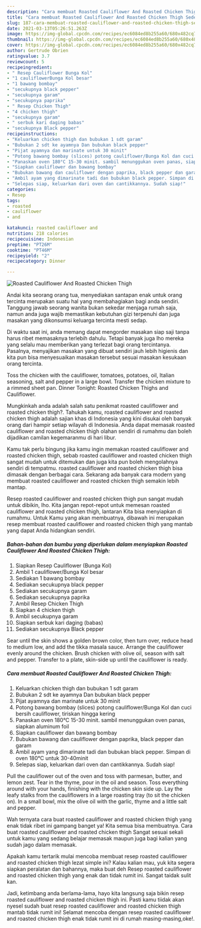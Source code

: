 ```yaml
---
description: "Cara membuat Roasted Cauliflower And Roasted Chicken Thigh Sederhana dan Mudah Dibuat"
title: "Cara membuat Roasted Cauliflower And Roasted Chicken Thigh Sederhana dan Mudah Dibuat"
slug: 187-cara-membuat-roasted-cauliflower-and-roasted-chicken-thigh-sederhana-dan-mudah-dibuat
date: 2021-03-13T05:26:51.263Z
image: https://img-global.cpcdn.com/recipes/ec6084ed8b255a60/680x482cq70/roasted-cauliflower-and-roasted-chicken-thigh-foto-resep-utama.jpg
thumbnail: https://img-global.cpcdn.com/recipes/ec6084ed8b255a60/680x482cq70/roasted-cauliflower-and-roasted-chicken-thigh-foto-resep-utama.jpg
cover: https://img-global.cpcdn.com/recipes/ec6084ed8b255a60/680x482cq70/roasted-cauliflower-and-roasted-chicken-thigh-foto-resep-utama.jpg
author: Gertrude Obrien
ratingvalue: 3.7
reviewcount: 5
recipeingredient:
- " Resep Cauliflower Bunga Kol"
- "1 cauliflowerBunga Kol besar"
- "1 bawang bombay"
- "secukupnya black pepper"
- "secukupnya garam"
- "secukupnya paprika"
- " Resep Chicken Thigh"
- "4 chicken thigh"
- "secukupnya garam"
- " serbuk kari daging babas"
- "secukupnya Black pepper"
recipeinstructions:
- "Keluarkan chicken thigh dan bubukan 1 sdt garam"
- "Bubukan 2 sdt ke ayamnya Dan bubukan black pepper"
- "Pijat ayamnya dan marinate untuk 30 minit"
- "Potong bawang bombay (slices) potong cauliflower/Bunga Kol dan cuci bersih cauliflower, tiriskan hingga kering"
- "Panaskan oven 180°C 15-30 minit. sambil menunggukan oven panas, siapkan aluminum foil"
- "Siapkan cauliflower dan bawang bombay"
- "Bubukan bawang dan cauliflower dengan paprika, black pepper dan garam"
- "Ambil ayam yang dimarinate tadi dan bubukan black pepper. Simpan di oven 180°C untuk 30-40minit"
- "Selepas siap, keluarkan dari oven dan cantikkannya. Sudah siap!"
categories:
- Resep
tags:
- roasted
- cauliflower
- and

katakunci: roasted cauliflower and 
nutrition: 218 calories
recipecuisine: Indonesian
preptime: "PT26M"
cooktime: "PT46M"
recipeyield: "2"
recipecategory: Dinner

---
```



![Roasted Cauliflower And Roasted Chicken Thigh](https://img-global.cpcdn.com/recipes/ec6084ed8b255a60/680x482cq70/roasted-cauliflower-and-roasted-chicken-thigh-foto-resep-utama.jpg)

Andai kita seorang orang tua, menyediakan santapan enak untuk orang tercinta merupakan suatu hal yang membahagiakan bagi anda sendiri. Tanggung jawab seorang  wanita bukan sekedar menjaga rumah saja, namun anda juga wajib memastikan kebutuhan gizi terpenuhi dan juga masakan yang dikonsumsi keluarga tercinta mesti sedap.

Di waktu  saat ini, anda memang dapat mengorder masakan siap saji tanpa harus ribet memasaknya terlebih dahulu. Tetapi banyak juga lho mereka yang selalu mau memberikan yang terlezat bagi orang tercintanya. Pasalnya, menyajikan masakan yang dibuat sendiri jauh lebih higienis dan kita pun bisa menyesuaikan masakan tersebut sesuai masakan kesukaan orang tercinta. 

Toss the chicken with the cauliflower, tomatoes, potatoes, oil, Italian seasoning, salt and pepper in a large bowl. Transfer the chicken mixture to a rimmed sheet pan. Dinner Tonight: Roasted Chicken Thighs and Cauliflower.

Mungkinkah anda adalah salah satu penikmat roasted cauliflower and roasted chicken thigh?. Tahukah kamu, roasted cauliflower and roasted chicken thigh adalah sajian khas di Indonesia yang kini disukai oleh banyak orang dari hampir setiap wilayah di Indonesia. Anda dapat memasak roasted cauliflower and roasted chicken thigh olahan sendiri di rumahmu dan boleh dijadikan camilan kegemaranmu di hari libur.

Kamu tak perlu bingung jika kamu ingin memakan roasted cauliflower and roasted chicken thigh, sebab roasted cauliflower and roasted chicken thigh sangat mudah untuk ditemukan dan juga kita pun boleh mengolahnya sendiri di tempatmu. roasted cauliflower and roasted chicken thigh bisa dimasak dengan berbagai cara. Sekarang ada banyak cara modern yang membuat roasted cauliflower and roasted chicken thigh semakin lebih mantap.

Resep roasted cauliflower and roasted chicken thigh pun sangat mudah untuk dibikin, lho. Kita jangan repot-repot untuk memesan roasted cauliflower and roasted chicken thigh, lantaran Kita bisa menyiapkan di rumahmu. Untuk Kamu yang akan membuatnya, dibawah ini merupakan resep membuat roasted cauliflower and roasted chicken thigh yang mantab yang dapat Anda hidangkan sendiri.

<!--inarticleads1-->

##### Bahan-bahan dan bumbu yang diperlukan dalam menyiapkan Roasted Cauliflower And Roasted Chicken Thigh:

1. Siapkan  Resep Cauliflower (Bunga Kol)
1. Ambil 1 cauliflower/Bunga Kol besar
1. Sediakan 1 bawang bombay
1. Sediakan secukupnya black pepper
1. Sediakan secukupnya garam
1. Sediakan secukupnya paprika
1. Ambil  Resep Chicken Thigh
1. Siapkan 4 chicken thigh
1. Ambil secukupnya garam
1. Siapkan  serbuk kari daging (babas)
1. Sediakan secukupnya Black pepper


Sear until the skin shows a golden brown color, then turn over, reduce head to medium low, and add the tikka masala sauce. Arrange the cauliflower evenly around the chicken. Brush chicken with olive oil, season with salt and pepper. Transfer to a plate, skin-side up until the cauliflower is ready. 

<!--inarticleads2-->

##### Cara membuat Roasted Cauliflower And Roasted Chicken Thigh:

1. Keluarkan chicken thigh dan bubukan 1 sdt garam
1. Bubukan 2 sdt ke ayamnya Dan bubukan black pepper
1. Pijat ayamnya dan marinate untuk 30 minit
1. Potong bawang bombay (slices) potong cauliflower/Bunga Kol dan cuci bersih cauliflower, tiriskan hingga kering
1. Panaskan oven 180°C 15-30 minit. sambil menunggukan oven panas, siapkan aluminum foil
1. Siapkan cauliflower dan bawang bombay
1. Bubukan bawang dan cauliflower dengan paprika, black pepper dan garam
1. Ambil ayam yang dimarinate tadi dan bubukan black pepper. Simpan di oven 180°C untuk 30-40minit
1. Selepas siap, keluarkan dari oven dan cantikkannya. Sudah siap!


Pull the cauliflower out of the oven and toss with parmesan, butter, and lemon zest. Tear in the thyme, pour in the oil and season. Toss everything around with your hands, finishing with the chicken skin side up. Lay the leafy stalks from the cauliflowers in a large roasting tray (to sit the chicken on). In a small bowl, mix the olive oil with the garlic, thyme and a little salt and pepper. 

Wah ternyata cara buat roasted cauliflower and roasted chicken thigh yang enak tidak ribet ini gampang banget ya! Kita semua bisa membuatnya. Cara buat roasted cauliflower and roasted chicken thigh Sangat sesuai sekali untuk kamu yang sedang belajar memasak maupun juga bagi kalian yang sudah jago dalam memasak.

Apakah kamu tertarik mulai mencoba membuat resep roasted cauliflower and roasted chicken thigh lezat simple ini? Kalau kalian mau, yuk kita segera siapkan peralatan dan bahannya, maka buat deh Resep roasted cauliflower and roasted chicken thigh yang enak dan tidak rumit ini. Sangat taidak sulit kan. 

Jadi, ketimbang anda berlama-lama, hayo kita langsung saja bikin resep roasted cauliflower and roasted chicken thigh ini. Pasti kamu tiidak akan nyesel sudah buat resep roasted cauliflower and roasted chicken thigh mantab tidak rumit ini! Selamat mencoba dengan resep roasted cauliflower and roasted chicken thigh enak tidak rumit ini di rumah masing-masing,oke!.

